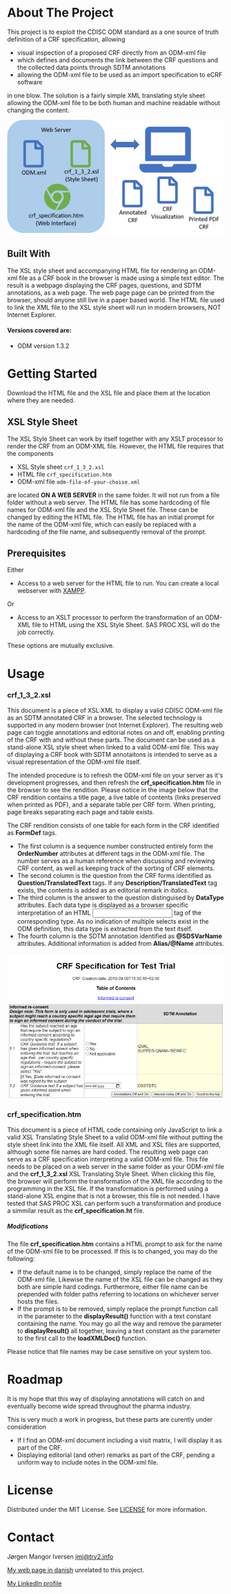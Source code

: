 # About The Project
This project is to exploit the CDISC ODM standard as a one source of truth definition of a CRF specification, allowing

* visual inspection of a proposed CRF directly from an ODM-xml file
* which defines and documents the link between the CRF questions and the collected data points through SDTM annotations
* allowing the ODM-xml file to be used as an import specification to eCRF software

in one blow. The solution is a fairly simple XML translating style sheet allowing the ODM-xml file to be both human and machine readable without changing the content.

![Infographic about ODM stylesheet](images/odm_overview.png)

## Built With
The XSL style sheet and accompanying HTML file for rendering an ODM-xml file as a CRF book in the browser is made using a simple text editor. The result is a webpage displaying the CRF pages, questions, and SDTM annotations, as a web page. The web page page can be printed from the browser, should anyone still live in a paper based world. The HTML file used to link the XML file to the XSL style sheet will run in modern browsers, NOT Internet Explorer.

#### Versions covered are:
* ODM version 1.3.2 

# Getting Started
Download the HTML file and the XSL file and place them at the location where they are needed.

## XSL Style Sheet
The XSL Style Sheet can work by itself together with any XSLT processor to render the CRF from an ODM-XML file. However, the HTML file requires that the components

* XSL Style sheet `crf_1_3_2.xsl`
* HTML file `crf_specification.htm`
* ODM-xml file `odm-file-of-your-choise.xml`

are located __ON A WEB SERVER__ in the same folder. It will not run from a file folder without a web server. The HTML file has some hardcoding of file names for ODM-xml file and the XSL Style Sheet file. These can be changed by editing the HTML file. The HTML file has an initial prompt for the name of the ODM-xml file, which can easily be replaced with a hardcoding of the file name, and subsequently removal of the prompt.

## Prerequisites

Either
* Access to a web server for the HTML file to run. You can create a local webserver with [XAMPP](https://www.apachefriends.org/index.html).

Or
* Access to an XSLT processor to perform the transformation of an ODM-XML file to HTML using the XSL Style Sheet. SAS PROC XSL will do the job correctly.

These options are mutually exclusive.

# Usage
### crf_1_3_2.xsl
This document is a piece of XSL:XML to display a valid CDISC ODM-xml file as an SDTM annotated CRF in a browser. The selected technology is supported in any modern browser (not Internet Explorer). The resulting web page can toggle annotations and editorial notes on and off, enabling printing of the CRF with and without these parts. The document can be used as a stand-alone XSL style sheet when linked to a valid ODM-xml file. This way of displaying a CRF book with SDTM annotaitons is intended to serve as a visual representation of the ODM-xml file itself.

The intended procedure is to refresh the ODM-xml file on your server as it's development progresses, and then refresh the **crf_specification.htm** file in the browser to see the rendition. Please notice in the image below that the CRF rendition contains a title page, a live table of contents (links preserved when printed as PDF), and a separate table per CRF form. When printing, page breaks separating each page and table exists.

The CRF rendition consists of one table for each form in the CRF identified as **FormDef** tags.
* The first column is a sequence number constructed entirely form the **OrderNumber** attributes at different tags in the ODM-xml file. The number serves as a human reference when discussing and reviewing CRF content, as well as keeping track of the sorting of CRF elements.
* The second column is the question from the CRF forms identified as **Question/TranslatedText** tags. If any **Description/TranslatedText** tag exists, the contents is added as an editorial remark in _italics_.
* The third column is the answer to the question distinguised by **DataType** attributes. Each data type is displayed as a browser specific interpretation of an HTML <input> tag of the corresponding type. As no indication of multiple selects exist in the ODM definition, this data type is extracted from the text itself.
* The fourth column is the SDTM annotation identified as **@SDSVarName** attributes. Additional information is added from **Alias/@Name** attributes.

![Simple CRF ecample](images/CRF.png)

### crf_specification.htm
This document is a piece of HTML code containing only JavaScript to link a valid XSL Translating Style Sheet to a valid ODM-xml file without putting the style sheet link into the XML file itself. All XML and XSL files are supported, although some file names are hard coded. The resulting web page can serve as a CRF specification interpreting a valid ODM-xml file. This file needs to be placed on a web server in the same folder as your ODM-xml file and the **crf_1_3_2.xsl** XSL Translating Style Sheet. When clicking this file, the browser will perform the transformation of the XML file according to the programming in the XSL file. If the transformation is performed using a stand-alone XSL engine that is not a browser, this file is not needed. I have tested that SAS PROC XSL can perform such a transformation and produce a simmilar result as the **crf_specification.ht** file.

##### Modifications
The file **crf_specification.htm** contains a HTML prompt to ask for the name of the ODM-xml file to be processed. If this is to changed, you may do the following:
* If the default name is to be changed, simply replace the name of the ODM-xml file. Likewise the name of the XSL file can be changed as they both are simple hard codings. Furthermore, either file name can be prepended with folder paths referring to locations on whichever server hosts the files.
* If the prompt is to be removed, simply replace the prompt function call in the parameter to the **displayResult()** function with a text constant containing the name. You may go all the way and remove the parameter to **displayResult()** all together, leaving a text constant as the parameter to the first call to the **loadXMLDoc()** function.

Please notice that file names may be case sensitive on your system too.

# Roadmap
It is my hope that this way of displaying annotations will catch on and eventually become wide spread throughout the pharma industry.

This is very much a work in progress, but these parts are curently under consideration
* If I find an ODM-xml document including a visit matrix, I will display it as part of the CRF.
* Displaying editorial (and other) remarks as part of the CRF, pending a uniform way to include notes in the ODM-xml file.

# License
Distributed under the MIT License. See [LICENSE](https://github.com/jmangori/CDISC-ODM-and-Define-XML-tools/blob/master/LICENSE) for more information.

# Contact
Jørgen Mangor Iversen [jmi@try2.info](mailto:jmi@try2.info)

[My web page in danish](http://www.try2.info) unrelated to this project.

[My LinkedIn profile](https://www.linkedin.com/in/jørgen-iversen-ab5908b/)
